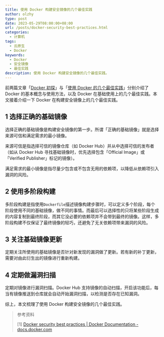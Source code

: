 ```yaml
---
title: 使用 Docker 构建安全镜像的几个最佳实践
author: olzhy
type: post
date: 2023-05-29T08:00:00+08:00
url: /posts/docker-security-best-practices.html
categories:
  - 计算机
tags:
  - 云原生
  - Docker
keywords:
  - Docker
  - 安全镜像
  - 最佳实践
description: 使用 Docker 构建安全镜像的几个最佳实践。
---
```


前两篇文章「[Docker 初探](https://olzhy.github.io/posts/docker-getting-started.html)」与「[使用 Docker 的几个最佳实践](https://olzhy.github.io/posts/docker-development-best-practices.html)」分别介绍了 Docker 的基本概念与使用方法，以及 Docker 在基础使用上的几个最佳实践。本文接着介绍一下 Docker 在构建安全镜像上的几个最佳实践。

## 1 选择正确的基础镜像

选择正确的基础镜像是构建安全镜像的第一步。所谓「正确的基础镜像」就是选择来源可信和满足需求的最小镜像。

来源可信是指选择可信的镜像仓库（如 Docker Hub）并从中选择可信的发布者（如从 Docker Hub 寻找基础镜像时，优先选择包含「Official Image」或「Verified Publisher」标记的镜像）。

满足需求的最小镜像是指尽量少包含或不包含无用的依赖项，以降低从依赖项引入漏洞的风险。

## 2 使用多阶段构建

多阶段构建是指使用`Dockerfile`描述镜像构建步骤时，可以定义多个阶段，每个阶段使用不同的基础镜像，做不同的事情。而最后可以选择性的只将某些阶段生成的内容复制到最终阶段，而其它没必要的依赖项并不会带到最终的镜像。这样，多阶段构建不仅保证了最终镜像的轻巧，还避免了无关依赖项带来漏洞的风险。

## 3 关注基础镜像更新

定期关注所使用的基础镜像是否针对新发现的漏洞做了更新。若有新的补丁更新，需要对由此衍生出的镜像进行重新构建。

## 4 定期做漏洞扫描

定期对镜像进行漏洞扫描。Docker Hub 支持镜像的自动扫描，开启该功能后，每当有镜像推送到仓库就会自动开始漏洞扫描，以检测是否存在已知漏洞。

综上，本文梳理了使用 Docker 构建安全镜像的几个最佳实践。

> 参考资料
>
> [1] [Docker security best practices | Docker Documentation - docs.docker.com](https://docs.docker.com/develop/security-best-practices/)
